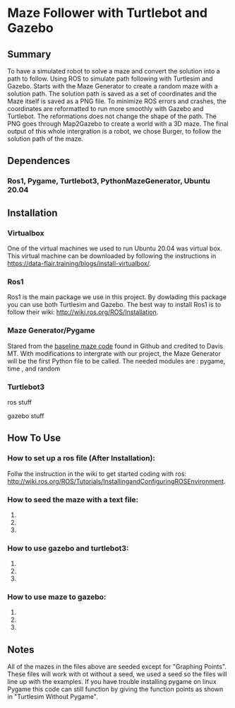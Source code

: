 # Maze Follower with Turtlebot and Gazebo
## Summary

To have a simulated robot to solve a maze and convert the solution into a path to follow. Using ROS to simulate path following with Turtlesim and Gazebo. Starts with the Maze Generator to create a random maze with a solution path. The solution path is saved as a set of coordinates and the Maze itself is saved as a PNG file. To minimize ROS errors and crashes, the coordinates are reformatted to run more smoothly with Gazebo and Turtlebot. The reformations does not change the shape of the path. The PNG goes through Map2Gazebo to create a world with a 3D maze. The final output of this whole intergration is a robot, we chose Burger, to follow the solution path of the maze.

## Dependences
### Ros1, Pygame, Turtlebot3, PythonMazeGenerator, Ubuntu 20.04
## Installation
### Virtualbox
One of the virtual machines we used to run Ubuntu 20.04 was virtual box. This virtual machine can be downloaded by following the instructions in https://data-flair.training/blogs/install-virtualbox/.

### Ros1

Ros1 is the main package we use in this project. By dowlading this package you can use both Turtlesim and Gazebo. The best way to install Ros1 is to follow their wiki: http://wiki.ros.org/ROS/Installation.
### Maze Generator/Pygame

Stared from the [baseline maze code]( https://github.com/tonypdavis/PythonMazeGenerator) found in Github and credited to Davis MT. With modifications to intergrate with our project, the Maze Generator will be the first Python file to be called. The needed modules are : pygame, time , and random        

### Turtlebot3



ros stuff


gazebo stuff


## How To Use

### How to set up a ros file (After Installation): 

Follw the instruction in the wiki to get started coding with ros: http://wiki.ros.org/ROS/Tutorials/InstallingandConfiguringROSEnvironment.

### How to seed the maze with a text file:
1)

2)

3)
### How to use gazebo and turtlebot3:
1)

2)

3)
### How to use maze to gazebo:
1)

2)

3)
## Notes

All of the mazes in the files above are seeded except for "Graphing Points". These files will work with ot without a seed, we used a seed so the files will line up with the examples. If you have trouble installing pygame on linux Pygame this code can still function by giving the function points as shown in "Turtlesim Without Pygame".

